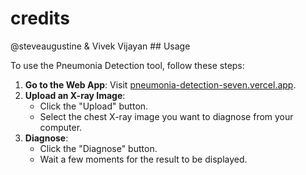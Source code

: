 <h1>credits</h1>
@steveaugustine & Vivek Vijayan
## Usage

To use the Pneumonia Detection tool, follow these steps:

1. **Go to the Web App**: Visit [pneumonia-detection-seven.vercel.app](https://pneumonia-detection-seven.vercel.app).
2. **Upload an X-ray Image**:
    - Click the "Upload" button.
    - Select the chest X-ray image you want to diagnose from your computer.
3. **Diagnose**:
    - Click the "Diagnose" button.
    - Wait a few moments for the result to be displayed.

